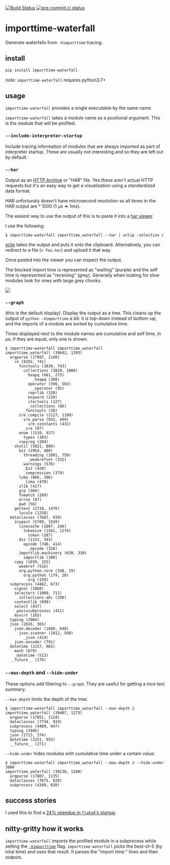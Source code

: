 [![Build Status](https://dev.azure.com/asottile/asottile/_apis/build/status/asottile.importtime-waterfall?branchName=main)](https://dev.azure.com/asottile/asottile/_build/latest?definitionId=44&branchName=main)
[![pre-commit.ci status](https://results.pre-commit.ci/badge/github/asottile/importtime-waterfall/main.svg)](https://results.pre-commit.ci/latest/github/asottile/importtime-waterfall/main)

importtime-waterfall
====================

Generate waterfalls from `-Ximporttime` tracing.

## install

```bash
pip install importtime-waterfall
```

_note_: `importtime-waterfall` requires python3.7+

## usage

`importtime-waterfall` provides a single executable by the same name.

`importtime-waterfall` takes a module name as a positional argument.  This is
the module that will be profiled.

### `--include-interpreter-startup`

Include tracing information of modules that are always imported as part of
interpreter startup.  These are usually not interesting and so they are left
out by default.

### `--har`

Output as an [HTTP Archive][har-spec] or "HAR" file.  Yes these aren't actual
HTTP requests but it's an easy way to get a visualization using a standardized
data format.

HAR unfortunaly doesn't have microsecond resolution so all times in the HAR
output are * 1000 (1 μs => 1ms).

The easiest way to use the output of this is to paste it into a
[har viewer][har-viewer].

I use the following:

```console
$ importtime-waterfall importtime_waterfall --har | xclip -selection c
```

[xclip][xclip] takes the output and puts it onto the clipboard.
Alternatively, you can redirect to a file (`> foo.har`) and upload it that way.

Once pasted into the viewer you can inspect the output.

The blocked import time is represented as "waiting" (purple) and the self time
is represented as "receiving" (grey).  Generally when looking for slow modules
look for ones with large grey chunks.

![](/img/waterfall.png)

### `--graph`

(this is the default display).  Display the output as a tree.  This cleans up
the output of `python -Ximporttime` a bit: it is top-down instead of bottom-up,
and the imports of a module are sorted by cumulative time.

Times displayed next to the module names are cumulative and self time, in μs;
if they are equal, only one is shown.

```console
$ importtime-waterfall importtime_waterfall
importtime_waterfall (39642, 1293)
  argparse (17987, 1140)
    re (8292, 741)
      functools (3830, 743)
        collections (3029, 1000)
          heapq (661, 273)
            _heapq (388)
          operator (596, 503)
            _operator (93)
          reprlib (320)
          keyword (239)
          itertools (127)
          _collections (86)
        _functools (58)
      sre_compile (2127, 1109)
        sre_parse (931, 499)
          sre_constants (432)
        _sre (87)
      enum (1310, 927)
        types (383)
      copyreg (284)
    shutil (5821, 806)
      bz2 (2954, 480)
        threading (1091, 759)
          _weakrefset (332)
        warnings (576)
        _bz2 (428)
        _compression (379)
      lzma (866, 396)
        _lzma (470)
      zlib (417)
      grp (366)
      fnmatch (269)
      errno (87)
      pwd (56)
    gettext (2734, 1476)
      locale (1258)
  dataclasses (7687, 939)
    inspect (5709, 1939)
      linecache (1807, 246)
        tokenize (1561, 1274)
          token (287)
      dis (1333, 593)
        opcode (740, 414)
          _opcode (326)
      importlib.machinery (630, 330)
        importlib (300)
    copy (1039, 325)
      weakref (516)
      org.python.core (198, 19)
        org.python (179, 20)
          org (159)
  subprocess (4462, 673)
    signal (1068)
    selectors (1009, 711)
      collections.abc (298)
    contextlib (699)
    select (437)
    _posixsubprocess (411)
    msvcrt (165)
  typing (2964)
  json (2816, 365)
    json.decoder (1660, 648)
      json.scanner (1012, 598)
        _json (414)
    json.encoder (791)
  datetime (2157, 965)
    math (679)
    _datetime (513)
  __future__ (276)
```

### `--max-depth` and `--hide-under`

These options add filtering to `--graph`.
They are useful for getting a nice text summary.

`--max-depth` limits the depth of the tree:

```
$ importtime-waterfall importtime_waterfall --max-depth 2
importtime_waterfall (39407, 1273)
  argparse (17851, 1124)
  dataclasses (7734, 919)
  subprocess (4469, 647)
  typing (2945)
  json (2713, 374)
  datetime (2151, 955)
  __future__ (271)
```

`--hide-under` hides modules with cumulative time under a certain value:

```
$ importtime-waterfall importtime_waterfall --max-depth 2 --hide-under 3000
importtime_waterfall (39136, 1260)
  argparse (17807, 1135)
  dataclasses (7675, 920)
  subprocess (4349, 630)
```

## success stories

I used this to find a [24% speedup in `flake8`'s startup][flake8-speedup].

## nitty-gritty how it works

`importtime-waterfall` imports the profiled module in a subprocess while
setting the [`-Ximporttime`][x-importtime] flag.  `importtime-waterfall`
picks the best-of-5 (by total time) and uses that result.  It parses the
"import time:" lines and then outputs.

[har-spec]: http://www.softwareishard.com/blog/har-12-spec/
[har-viewer]: http://www.softwareishard.com/har/viewer/
[xclip]: https://github.com/astrand/xclip
[flake8-speedup]: https://gitlab.com/pycqa/flake8/merge_requests/250
[x-importtime]: https://docs.python.org/3/using/cmdline.html#envvar-PYTHONPROFILEIMPORTTIME
